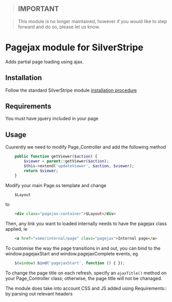 > ## **IMPORTANT**

> This module is no longer maintained, however if you would like to step forward and do so, please let us know.

# Pagejax module for SilverStripe

Adds partial page loading using ajax. 

## Installation

Follow the standard SilverStripe module [installation procedure](http://doc.silverstripe.com/framework/en/topics/modules#installation)

## Requirements

You must have jquery included in your page 

## Usage

Cuurently we need to modify Page_Controller and add the following method
```php
	public function getViewer($action) {
        $viewer = parent::getViewer($action);
		$this->extend('updateViewer', $action, $viewer);
        return $viewer;
    }
```

Modify your main Page.ss template and change
```html
	$Layout
```
to 
```html
	<div class="pagejax-container">$Layout</div>
```

Then, any link you want to loaded internally needs to have the pagejax 
class applied, ie
```html
	<a href="some/internal/page" class="pagejax">Internal page</a>
```

To customise the way the page transitions in and out, you can bind to the 
window.pagejaxStart and window.pagejaxComplete events, eg
```javascript
	$(window).bind('pagejaxStart', function () { });
```
To change the page title on each refresh, specify an `ajaxTitle()` method on
your Page_Controller class; otherwise, the page title will not be chanaged.

The module does take into account CSS and JS added using Requirements:: by
parsing out relevant headers 

